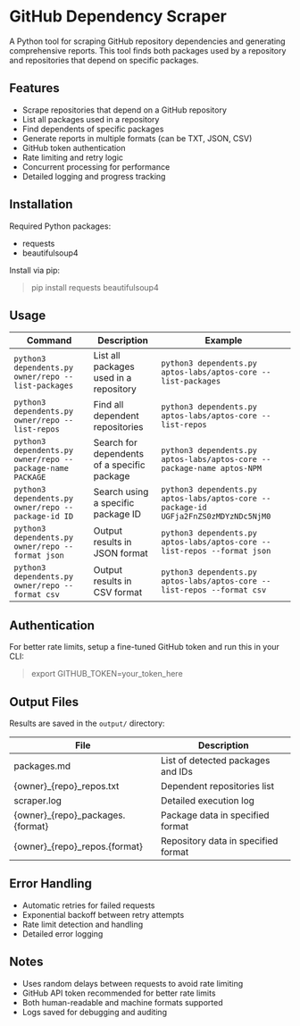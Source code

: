# GitHub Dependency Scraper

A Python tool for scraping GitHub repository dependencies and generating comprehensive reports. This tool finds both packages used by a repository and repositories that depend on specific packages.

## Features

- Scrape repositories that depend on a GitHub repository
- List all packages used in a repository 
- Find dependents of specific packages
- Generate reports in multiple formats (can be TXT, JSON, CSV)
- GitHub token authentication
- Rate limiting and retry logic
- Concurrent processing for performance
- Detailed logging and progress tracking

## Installation

Required Python packages:
- requests 
- beautifulsoup4

Install via pip:
> pip install requests beautifulsoup4

## Usage

| Command | Description | Example |
|---------|-------------|---------|
| `python3 dependents.py owner/repo --list-packages` | List all packages used in a repository | `python3 dependents.py aptos-labs/aptos-core --list-packages` |
| `python3 dependents.py owner/repo --list-repos` | Find all dependent repositories | `python3 dependents.py aptos-labs/aptos-core --list-repos` |
| `python3 dependents.py owner/repo --package-name PACKAGE` | Search for dependents of a specific package | `python3 dependents.py aptos-labs/aptos-core --package-name aptos-NPM` |
| `python3 dependents.py owner/repo --package-id ID` | Search using a specific package ID | `python3 dependents.py aptos-labs/aptos-core --package-id UGFja2FnZS0zMDYzNDc5NjM0` |
| `python3 dependents.py owner/repo --format json` | Output results in JSON format | `python3 dependents.py aptos-labs/aptos-core --list-repos --format json` |
| `python3 dependents.py owner/repo --format csv` | Output results in CSV format | `python3 dependents.py aptos-labs/aptos-core --list-repos --format csv` |

## Authentication

For better rate limits, setup a fine-tuned GitHub token and run this in your CLI:

> export GITHUB_TOKEN=your_token_here

## Output Files

Results are saved in the `output/` directory:

| File | Description |
|------|-------------|
| packages.md | List of detected packages and IDs |
| {owner}_{repo}_repos.txt | Dependent repositories list |
| scraper.log | Detailed execution log |
| {owner}_{repo}_packages.{format} | Package data in specified format |
| {owner}_{repo}_repos.{format} | Repository data in specified format |

## Error Handling 

- Automatic retries for failed requests
- Exponential backoff between retry attempts 
- Rate limit detection and handling
- Detailed error logging

## Notes

- Uses random delays between requests to avoid rate limiting
- GitHub API token recommended for better rate limits
- Both human-readable and machine formats supported
- Logs saved for debugging and auditing
